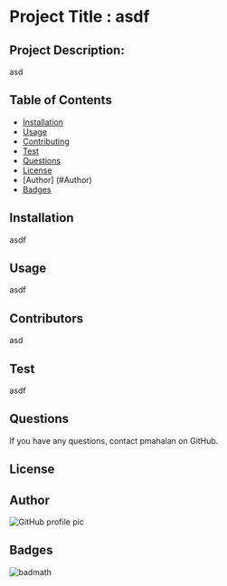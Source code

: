
# Project Title : asdf
## Project Description:
asd
## Table of Contents
* [Installation](#installation)
* [Usage](#usage)
* [Contributing](#contributing)
* [Test](#test)
* [Questions](#questions)
* [License](#license)
* [Author] (#Author)
* [Badges](#badges)
## Installation
asdf
## Usage
asdf
## Contributors
asd
## Test
asdf
## Questions
If you have any questions, contact pmahalan on GitHub.
## License
## Author 
![GitHub profile pic](https://avatars.githubusercontent.com/u/56903807?v=4)
## Badges
![badmath](https://img.shields.io/github/repo-size/pmahalan/asdf)
